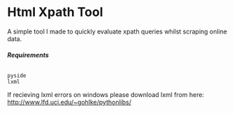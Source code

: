  # **Html Xpath Tool**

A simple tool I made to quickly evaluate xpath queries whilst scraping online data.

###### **Requirements**
```
pyside
lxml
```

If recieving lxml errors on windows please download lxml from here:
http://www.lfd.uci.edu/~gohlke/pythonlibs/
